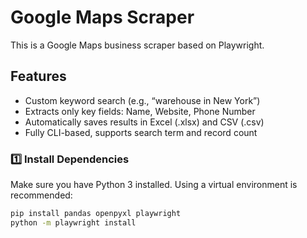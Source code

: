# Google Maps Scraper
This is a Google Maps business scraper based on Playwright. 


##  Features

-  Custom keyword search (e.g., “warehouse in New York”)
-  Extracts only key fields: Name, Website, Phone Number
-  Automatically saves results in Excel (.xlsx) and CSV (.csv)
-  Fully CLI-based, supports search term and record count


### 1️⃣ Install Dependencies

Make sure you have Python 3 installed. Using a virtual environment is recommended:

```bash
pip install pandas openpyxl playwright
python -m playwright install
  
